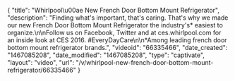 {
    "title": "Whirlpool\u00ae New French Door Bottom Mount Refrigerator",
    "description": "Finding what's important, that's caring. That's why we made our new French Door Bottom Mount Refrigerator the industry's* easiest to organize.\n\nFollow us on Facebook, Twitter and at ces.whirlpool.com for an inside look at CES 2016. #EveryDayCare\n\n*Among leading french door bottom mount refrigerator brands.",
    "videoid": "66335466",
    "date_created": "1467085208",
    "date_modified": "1467085208",
    "type": "captivate",
    "layout": "video",
    "url": "\/v\/whirlpool-new-french-door-bottom-mount-refrigerator\/66335466"
}